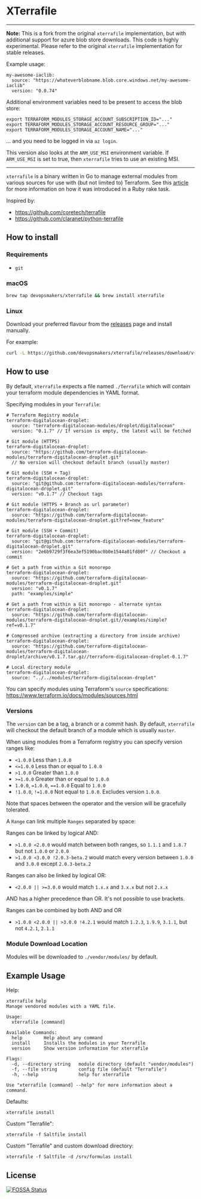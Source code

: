 # XTerrafile

***

**Note:** This is a fork from the original `xterrafile` implementation, but with additional support for azure blob store downloads. This code is highly experimental. Please refer to the original `xterrafile` implementation for stable releases.

Example usage:
```
my-awesome-iaclib:
  source: "https://whateverblobname.blob.core.windows.net/my-awesome-iaclib"
  version: "0.0.74"
```

Additional environment variables need to be present to access the blob store:

```
export TERRAFORM_MODULES_STORAGE_ACCOUNT_SUBSCRIPTION_ID="..."
export TERRAFORM_MODULES_STORAGE_ACCOUNT_RESOURCE_GROUP="..."
export TERRAFORM_MODULES_STORAGE_ACCOUNT_NAME="..."
```

... and you need to be logged in via `az login`.

This version also looks at the `ARM_USE_MSI` environment variable. If `ARM_USE_MSI` is set to true, then
`xterrafile` tries to use an existing MSI.

***

`xterrafile` is a binary written in Go to manage external modules from various sources for use with (but not limited to) Terraform. See this [article](http://bensnape.com/2016/01/14/terraform-design-patterns-the-terrafile/) for more information on how it was introduced in a Ruby rake task.

Inspired by:
* https://github.com/coretech/terrafile
* https://github.com/claranet/python-terrafile

## How to install

### Requirements
* `git`

### macOS

```sh
brew tap devopsmakers/xterrafile && brew install xterrafile
```

### Linux
Download your preferred flavour from the [releases](https://github.com/devopsmakers/xterrafile/releases/latest) page and install manually.

For example:
```sh
curl -L https://github.com/devopsmakers/xterrafile/releases/download/v{VERSION}/xterrafile_{VERSION}_Linux_x86_64.tar.gz | tar xz -C /usr/local/bin
```

## How to use
By default, `xterrafile` expects a file named `./Terrafile` which will contain your terraform module dependencies in YAML format.

Specifying modules in your `Terrafile`:
```
# Terraform Registry module
terraform-digitalocean-droplet:
  source: "terraform-digitalocean-modules/droplet/digitalocean"
  version: "0.1.7" // If version is empty, the latest will be fetched

# Git module (HTTPS)
terraform-digitalocean-droplet:
  source: "https://github.com/terraform-digitalocean-modules/terraform-digitalocean-droplet.git"
  // No version will checkout default branch (usually master)

# Git module (SSH + Tag)
terraform-digitalocean-droplet:
  source: "git@github.com:terraform-digitalocean-modules/terraform-digitalocean-droplet.git"
  version: "v0.1.7" // Checkout tags

# Git module (HTTPS + Branch as url parameter)
terraform-digitalocean-droplet:
  source: "https://github.com/terraform-digitalocean-modules/terraform-digitalocean-droplet.git?ref=new_feature"

# Git module (SSH + Commit)
terraform-digitalocean-droplet:
  source: "git@github.com:terraform-digitalocean-modules/terraform-digitalocean-droplet.git"
  version: "2e6b9729f3f6ea3ef5190bac0b0e1544a01fd80f" // Checkout a commit

# Get a path from within a Git monorepo
terraform-digitalocean-droplet:
  source: "https://github.com/terraform-digitalocean-modules/terraform-digitalocean-droplet.git"
  version: "v0.1.7"
  path: "examples/simple"

# Get a path from within a Git monorepo - alternate syntax
terraform-digitalocean-droplet:
  source: "https://github.com/terraform-digitalocean-modules/terraform-digitalocean-droplet.git//examples/simple?ref=v0.1.7"

# Compressed archive (extracting a directory from inside archive)
terraform-digitalocean-droplet:
  source: "https://github.com/terraform-digitalocean-modules/terraform-digitalocean-droplet/archive/v0.1.7.tar.gz//terraform-digitalocean-droplet-0.1.7"

# Local directory module
terraform-digitalocean-droplet:
  source: "../../modules/terraform-digitalocean-droplet"
```

You can specify modules using Terraform's `source` specifications:
https://www.terraform.io/docs/modules/sources.html

### Versions
The `version` can be a tag, a branch or a commit hash. By default, `xterrafile`
will checkout the default branch of a module which is usually `master`.

When using modules from a Terraform registry you can specify version ranges like:

- `<1.0.0` Less than `1.0.0`
- `<=1.0.0` Less than or equal to `1.0.0`
- `>1.0.0` Greater than `1.0.0`
- `>=1.0.0` Greater than or equal to `1.0.0`
- `1.0.0`, `=1.0.0`, `==1.0.0` Equal to `1.0.0`
- `!1.0.0`, `!=1.0.0` Not equal to `1.0.0`. Excludes version `1.0.0`.

Note that spaces between the operator and the version will be gracefully tolerated.

A `Range` can link multiple `Ranges` separated by space:

Ranges can be linked by logical AND:

  - `>1.0.0 <2.0.0` would match between both ranges, so `1.1.1` and `1.8.7` but not `1.0.0` or `2.0.0`
  - `>1.0.0 <3.0.0 !2.0.3-beta.2` would match every version between `1.0.0` and `3.0.0` except `2.0.3-beta.2`

Ranges can also be linked by logical OR:

  - `<2.0.0 || >=3.0.0` would match `1.x.x` and `3.x.x` but not `2.x.x`

AND has a higher precedence than OR. It's not possible to use brackets.

Ranges can be combined by both AND and OR

  - `>1.0.0 <2.0.0 || >3.0.0 !4.2.1` would match `1.2.3`, `1.9.9`, `3.1.1`, but not `4.2.1`, `2.1.1`


### Module Download Location
Modules will be downloaded to `./vendor/modules/` by default.

## Example Usage
Help:
```
xterrafile help
Manage vendored modules with a YAML file.

Usage:
  xterrafile [command]

Available Commands:
  help        Help about any command
  install     Installs the modules in your Terrafile
  version     Show version information for xterrafile

Flags:
  -d, --directory string   module directory (default "vendor/modules")
  -f, --file string        config file (default "Terrafile")
  -h, --help               help for xterrafile

Use "xterrafile [command] --help" for more information about a command.
```

Defaults:
```
xterrafile install
```

Custom "Terrafile":
```
xterrafile -f Saltfile install
```

Custom "Terrafile" and custom download directory:
```
xterrafile -f Saltfile -d /srv/formulas install
```


## License
[![FOSSA Status](https://app.fossa.io/api/projects/git%2Bgithub.com%2Fdevopsmakers%2Fxterrafile.svg?type=large)](https://app.fossa.io/projects/git%2Bgithub.com%2Fdevopsmakers%2Fxterrafile?ref=badge_large)
